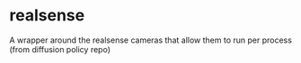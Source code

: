 # realsense
A wrapper around the realsense cameras that allow them to run per process (from diffusion policy repo)
